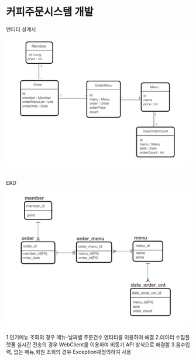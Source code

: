 # 커피주문시스템 개발

엔티티 설계서

<center><img src="/image/entity.png"></center><br>

ERD

<center><img src="/image/erd.png"></center>

1.인기메뉴 조회의 경우 메뉴-날짜별 주문건수 엔티티를 이용하여 해결
2.데이터 수집플랫폼 실시간 전송의 경우 WebClient를 이용하여 비동기 API 방식으로 해결함
3.음수입력, 없는 메뉴,회원 조희의 경우 Exception재정의하여 사용